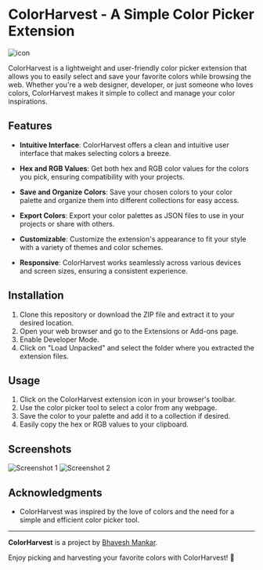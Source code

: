 # ColorHarvest - A Simple Color Picker Extension

![icon](https://github.com/bhavesh-03/ColorHarvest-Chrome-Extension/assets/97275829/353ac77e-8f12-48b8-9669-8109af5273bb)

ColorHarvest is a lightweight and user-friendly color picker extension that allows you to easily select and save your favorite colors while browsing the web. Whether you're a web designer, developer, or just someone who loves colors, ColorHarvest makes it simple to collect and manage your color inspirations.

## Features

- **Intuitive Interface**: ColorHarvest offers a clean and intuitive user interface that makes selecting colors a breeze.

- **Hex and RGB Values**: Get both hex and RGB color values for the colors you pick, ensuring compatibility with your projects.

- **Save and Organize Colors**: Save your chosen colors to your color palette and organize them into different collections for easy access.

- **Export Colors**: Export your color palettes as JSON files to use in your projects or share with others.

- **Customizable**: Customize the extension's appearance to fit your style with a variety of themes and color schemes.

- **Responsive**: ColorHarvest works seamlessly across various devices and screen sizes, ensuring a consistent experience.

## Installation

1. Clone this repository or download the ZIP file and extract it to your desired location.
2. Open your web browser and go to the Extensions or Add-ons page.
3. Enable Developer Mode.
4. Click on "Load Unpacked" and select the folder where you extracted the extension files.

## Usage

1. Click on the ColorHarvest extension icon in your browser's toolbar.
2. Use the color picker tool to select a color from any webpage.
3. Save the color to your palette and add it to a collection if desired.
4. Easily copy the hex or RGB values to your clipboard.

## Screenshots
![Screenshot 1](https://github.com/bhavesh-03/ColorHarvest-Chrome-Extension/assets/97275829/d0006119-ab04-4ede-a0ee-68204edc0d0c)
![Screenshot 2](https://github.com/bhavesh-03/ColorHarvest-Chrome-Extension/assets/97275829/6d348bf5-9d92-45f1-bb9b-043021e68772)


## Acknowledgments

- ColorHarvest was inspired by the love of colors and the need for a simple and efficient color picker tool.

---

**ColorHarvest** is a project by [Bhavesh Mankar](https://github.com/bhavesh-03).

Enjoy picking and harvesting your favorite colors with ColorHarvest! 🌈
